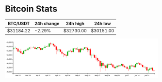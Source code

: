 # Bitcoin Stats

BTC/USDT|24h change|24h high|24h low|
|---|---|---|---|
|$31184.22|-2.29%|$32730.00|$30151.00|

<img src="./chart.svg">
